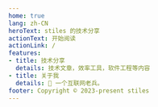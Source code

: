 ```yaml
---
home: true
lang: zh-CN
heroText: stiles 的技术分享
actionText: 开始阅读
actionLink: /
features:
- title: 技术分享
  details: 技术文章，效率工具，软件工程等内容
- title: 关于我
  details: 🐒 一个互联网老兵。
footer: Copyright © 2023-present stiles
---
```

